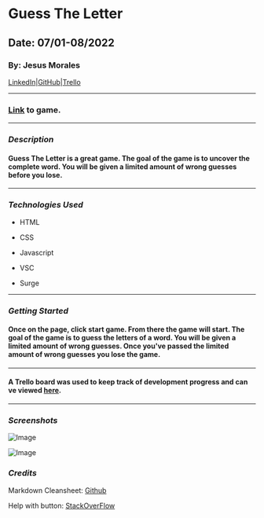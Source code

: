 # Guess The Letter
## Date: 07/01-08/2022
### By: Jesus Morales 
 [LinkedIn](https://www.linkedin.com/in/jesus-morales-98b0a41a4)|[GitHub](https://github.com/jmcode921)|[Trello](https://trello.com/b/JtBfBahe/project-1) 
 ***
  ### [Link](https://guesstheletter.surge.sh/) to game.
 ***
  ### *Description*
 #### Guess The Letter is a great game. The goal of the game is to uncover the complete word. You will be given a limited amount of wrong guesses before you lose. 
 ***
 ### *Technologies Used* 

 * HTML

 * CSS

 * Javascript

 * VSC 

 * Surge

 *** 
  ### *Getting Started* 

 #### Once on the page, click start game. From there the game will start. The goal of the game is to guess the letters of a word. You will be given a limited amount of wrong guesses. Once you've passed the limited amount of wrong guesses you lose the game.  
 ***
 #### A Trello board was used to keep track of development progress and can ve viewed [here](https://trello.com/b/JtBfBahe/project-1).
 ***
 ### *Screenshots* 
![Image](https://i.imgur.com/k9geQVQ.png?1)

![Image](https://i.imgur.com/iOYHpKZ.png?1)
  ### *Credits* 

  Markdown Cleansheet: [Github](https://github.com/jmcode921/u1_hw_markdown)


 Help with button: [StackOverFlow](https://stackoverflow.com/questions/20941160/javascript-document-getelementbyid-with-onclick)